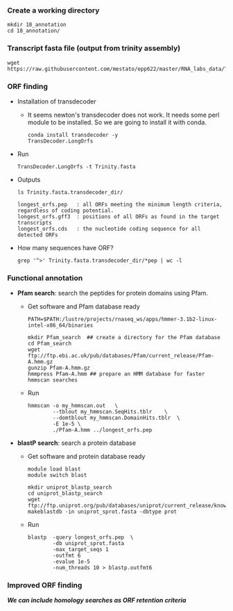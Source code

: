 ### Create a working directory

```{php}
mkdir 18_annotation
cd 18_annotation/
```

### Transcript fasta file (output from trinity assembly)

```{php}
wget https://raw.githubusercontent.com/mestato/epp622/master/RNA_labs_data/Trinity.fasta
```

### ORF finding

* Installation of  transdecoder
    + It seems newton's transdecoder does not work. It needs some perl module to be installed. So we are going to install it with conda.

        ```{R}
        conda install transdecoder -y
        TransDecoder.LongOrfs
        ```

* Run
    ```{php}
    TransDecoder.LongOrfs -t Trinity.fasta
    ```

* Outputs
    
    ```{php}
    ls Trinity.fasta.transdecoder_dir/
    ```
    
    ```{R}
    longest_orfs.pep   : all ORFs meeting the minimum length criteria, regardless of coding potential.
    longest_orfs.gff3  : positions of all ORFs as found in the target transcripts
    longest_orfs.cds   : the nucleotide coding sequence for all detected ORFs
    ```

* How many sequences have ORF?

    ```{php}
    grep '^>' Trinity.fasta.transdecoder_dir/*pep | wc -l
    ```

### Functional annotation

* __Pfam search__: search the peptides for protein domains using Pfam.

    + Get software and Pfam database ready
        ```{php}
        PATH=$PATH:/lustre/projects/rnaseq_ws/apps/hmmer-3.1b2-linux-intel-x86_64/binaries
        
        mkdir Pfam_search  ## create a directory for the Pfam database
        cd Pfam_search
        wget ftp://ftp.ebi.ac.uk/pub/databases/Pfam/current_release/Pfam-A.hmm.gz
        gunzip Pfam-A.hmm.gz
        hmmpress Pfam-A.hmm ## prepare an HMM database for faster hmmscan searches
        ```

    + Run
        ```{php}
        hmmscan -o my_hmmscan.out   \
                --tblout my_hmmscan.SeqHits.tblr    \
                --domtblout my_hmmscan.DomainHits.tblr  \ 
                -E 1e-5 \
                ./Pfam-A.hmm ../longest_orfs.pep
        ```
    
* __blastP search__: search a protein database

    + Get software and protein database ready
        
        ```{php}
        module load blast
        module switch blast
        
        mkdir uniprot_blastp_search
        cd uniprot_blastp_search
        wget ftp://ftp.uniprot.org/pub/databases/uniprot/current_release/knowledgebase/complete/uniprot_sprot.fasta.gz
        makeblastdb -in uniprot_sprot.fasta -dbtype prot
        ```
    
    + Run
        
        ```{php}
        blastp  -query longest_orfs.pep  \
                -db uniprot_sprot.fasta  
                -max_target_seqs 1 
                -outfmt 6 
                -evalue 1e-5 
                -num_threads 10 > blastp.outfmt6
        ```


### Improved ORF finding

__*We can include homology searches as ORF retention criteria*__


